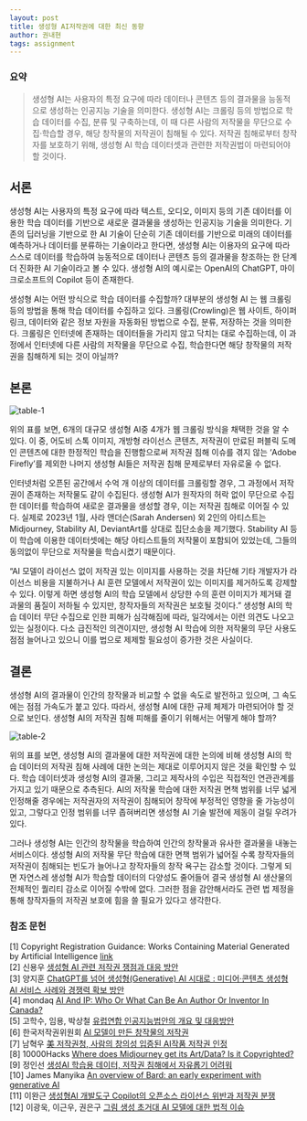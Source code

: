 ```yaml
---
layout: post
title: 생성형 AI저작권에 대한 최신 동향
author: 권내현
tags: assignment
---
```


### 요약

> 생성형 AI는 사용자의 특정 요구에 따라 데이터나 콘텐츠 등의 결과물을 능동적으로 생성하는 인공지능 기술을 의미한다. 생성형 AI는 크롤링 등의 방법으로 학습 데이터를 수집, 분류 및 구축하는데, 이 때 다른 사람의 저작물을 무단으로 수집·학습할 경우, 해당 창작물의 저작권이 침해될 수 있다. 저작권 침해로부터 창작자를 보호하기 위해, 생성형 AI 학습 데이터셋과 관련한 저작권법이 마련되어야 할 것이다.

## 서론

  생성형 AI는 사용자의 특정 요구에 따라 텍스트, 오디오, 이미지 등의 기존 데이터를 이용한 학습 데이터를 기반으로 새로운 결과물을 생성하는 인공지능 기술을 의미한다.  기존의 딥러닝을 기반으로 한 AI 기술이 단순히 기존 데이터를 기반으로 미래의 데이터를 예측하거나 데이터를 분류하는 기술이라고 한다면, 생성형 AI는 이용자의 요구에 따라 스스로 데이터를 학습하여 능동적으로 데이터나 콘텐츠 등의 결과물을 창조하는 한 단계 더 진화한 AI 기술이라고 볼 수 있다. 생성형 AI의 예시로는 OpenAI의 ChatGPT, 마이크로소프트의 Copilot 등이 존재한다.

  생성형 AI는 어떤 방식으로 학습 데이터를 수집할까? 대부분의 생성형 AI 는 웹 크롤링 등의 방법을  통해 학습 데이터를 수집하고 있다. 크롤링(Crowling)은 웹 사이트, 하이퍼링크, 데이터와 같은 정보 자원을 자동화된 방법으로 수집, 분류, 저장하는 것을 의미한다. 크롤링은 인터넷에 존재하는 데이터들을 가리지 않고 닥치는 대로 수집하는데, 이 과정에서 인터넷에 다른 사람의 저작물을 무단으로 수집, 학습한다면 해당 창작물의 저작권을 침해하게 되는 것이 아닐까?

## 본론

![table-1]({{site.baseurl}}/images/20231003/t1.png) <br>

  위의 표를 보면, 6개의 대규모 생성형 AI중 4개가 웹 크롤링 방식을 채택한 것을 알 수 있다. 이 중, 어도비 스톡 이미지, 개방형 라이선스 콘텐츠, 저작권이 만료된 퍼블릭 도메인 콘텐츠에 대한 한정적인 학습을 진행함으로써 저작권 침해 이슈를 겪지 않는 ‘Adobe Firefly’를 제외한 나머지 생성형 AI들은 저작권 침해 문제로부터 자유로울 수 없다.

  인터넷처럼 오픈된 공간에서 수억 개 이상의 데이터를 크롤링할 경우, 그 과정에서 저작권이 존재하는 저작물도 같이 수집된다. 생성형 AI가 원작자의 허락 없이 무단으로 수집한 데이터를 학습하여 새로운 결과물을 생성할 경우, 이는 저작권 침해로 이어질 수 있다.  실제로 2023년 1월, 사라 앤더슨(Sarah Andersen) 외 2인의 아티스트는 Midjourney, Stability AI, DeviantArt를 상대로 집단소송을 제기했다. Stability AI 등이 학습에 이용한 데이터셋에는 해당 아티스트들의 저작물이 포함되어 있었는데, 그들의 동의없이 무단으로 저작물을 학습시켰기 때문이다.

  “AI 모델이 라이선스 없이 저작권 있는 이미지를 사용하는 것을 차단해  기타 개발자가 라이선스 비용을 지불하거나 AI 훈련 모델에서 저작권이 있는 이미지를 제거하도록 강제할 수 있다. 이렇게 하면 생성형 AI의 학습 모델에서 상당한 수의 훈련 이미지가 제거돼 결과물의 품질이 저하될 수 있지만, 창작자들의 저작권은 보호될 것이다.” 
  생성형 AI의 학습 데이터 무단 수집으로 인한 피해가 심각해짐에 따라, 일각에서는 이런 의견도 나오고 있는 실정이다. 다소 급진적인 의견이지만, 생성형 AI 학습에 의한 저작물의 무단 사용도 점점 늘어나고 있으니 이를 법으로 제제할 필요성이 증가한 것은 사실이다. 

## 결론

  생성형 AI의 결과물이 인간의 창작물과 비교할 수 없을 속도로 발전하고 있으며, 그 속도에는 점점 가속도가 붙고 있다. 따라서, 생성형 AI에 대한 규제 체제가 마련되어야 할 것으로 보인다. 생성형 AI의 저작권 침해 피해를 줄이기 위해서는 어떻게 해야 할까? 

![table-2]({{site.baseurl}}/images/20231003/t2.png) <br>

  위의 표를 보면, 생성형 AI의 결과물에 대한 저작권에 대한 논의에 비해 생성형 AI의 학습 데이터의 저작권 침해 사례에 대한 논의는 제대로 이루어지지 않은 것을 
확인할 수 있다. 학습 데이터셋과 생성형 AI의 결과물, 그리고 제작사의 수입은 직접적인 연관관계를 가지고 있기 때문으로 추측된다. AI의 저작물 학습에 대한 저작권 면책 범위를 너무 넓게 인정해줄 경우에는 저작권자의 저작권이 침해되어 창작에 부정적인 영향을 줄 가능성이 있고, 그렇다고 인정 범위를 너무 좁혀버리면 생성형 AI 기술 발전에 제동이 걸릴 우려가 있다. 
 
  그러나 생성형 AI는 인간의 창작물을 학습하여 인간의 창작물과 유사한 결과물을 내놓는 서비스이다. 생성형 AI의 저작물 무단 학습에 대한 면책 범위가 넓어질 수록 창작자들의 저작권이 침해되는 빈도가 늘어나고 창작자들의 창작 욕구는 감소할 것이다. 그렇게 되면 자연스레 생성형 AI가 학습할 데이터의 다양성도 줄어들어 결국 생성형 AI 생산물의 전체적인 퀄리티 감소로 이어질 수밖에 없다. 그러한 점을 감안해서라도 관련 법 제정을 통해 창작자들의 저작권 보호에 힘을 쓸 필요가 있다고 생각한다.


### 참조 문헌

[1] Copyright Registration Guidance: Works Containing Material Generated by Artificial Intelligence [link](https://www.copyright.gov/ai/ai_policy_guidance.pdf) <br>
[2] 신용우 [생성형 AI 관련 저작권 쟁점과 대응 방안](https://webzine.kcisa.kr/vol019/_file/issue_report.pdf) <br>
[3] 양지훈 [ChatGPT를 넘어 생성형(Generative) AI 시대로 : 미디어·콘텐츠 생성형 AI 서비스 사례와 경쟁력 확보 방안](https://www.dbpia.co.kr/journal/articleDetail?nodeId=NODE11397616) <br>
[4] mondaq [AI And IP: Who Or What Can Be An Author Or Inventor In Canada?](https://www.mondaq.com/canada/patent/1163414/ai-and-ip-who-or-what-can-be-an-author-or-inventor-in-canada) <br>
[5] 고학수, 임용, 박상철 [유럽연합 인공지능법안의 개요 및 대응방안](https://sapi.co.kr/wp-content/uploads/2021/09/%EC%9C%A0%EB%9F%BD%EC%97%B0%ED%95%A9-%EC%9D%B8%EA%B3%B5%EC%A7%80%EB%8A%A5%EB%B2%95%EC%95%88%EC%9D%98-%EA%B0%9C%EC%9A%94-%EB%B0%8F-%EB%8C%80%EC%9D%91%EB%B0%A9%EC%95%88_0923_2.pdf) <br>
[6] 한국저작권위원회 [AI 모델이 만든 창작물의 저작권](https://edu-copyright.or.kr/user/bbs/selectBbsView.do?searchBbsinfo_tcd=19&pageIndex=1&menuId=258&selectedId=785) <br>
[7] 남혁우 [美 저작권청, 사람의 창의성 입증된 AI작품 저작권 인정](https://zdnet.co.kr/view/?no=20230319092526) <br>
[8] 10000Hacks [Where does Midjourney get its Art/Data? Is it Copyrighted?](https://10000hacks.com/midjourney-copyright/) <br>
[9] 정인선 [생성AI 학습용 데이터, 저작권 침해에서 자유롭기 어려워](https://www.hani.co.kr/arti/economy/it/1105947.html) <br>
[10] James Manyika [An overview of Bard: an early experiment with generative AI](https://ai.google/static/documents/google-about-bard.pdf) <br>
[11] 이완근 [생성형AI 개발도구 Copilot의 오픈소스 라이선스 위반과 저작권 분쟁](https://www.oss.kr/oss_guide/show/edcf990f-38e7-4918-8c91-d989babf3c09) <br>
[12] 이광욱, 이근우, 권은구 [그림 생성 초거대 AI 모델에 대한 법적 이슈](https://www.lawtimes.co.kr/news/185810) <br>

